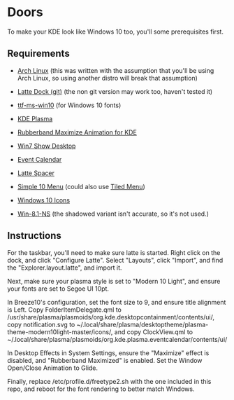 
# Doors

To make your KDE look like Windows 10 too, you'll some prerequisites first.
## Requirements

 - [Arch Linux](https://www.archlinux.org/) (this was written with the
   assumption that you'll be using Arch Linux, so using another distro
   will break that assumption)
   
 -  [Latte Dock
   (git)](https://aur.archlinux.org/packages/latte-dock-git/) (the non
   git version may work too, haven't tested it)
   
 -  [ttf-ms-win10](https://aur.archlinux.org/packages/ttf-ms-win10/) (for
   Windows 10 fonts)
   
 -  [KDE Plasma](https://wiki.archlinux.org/index.php/KDE#Installation)
   
 -  [Rubberband Maximize Animation for
   KDE](https://store.kde.org/p/1270407)
   
 -  [Win7 Show Desktop](https://store.kde.org/p/1100895)
   
 -  [Event Calendar](https://store.kde.org/p/998901)
   
 -  [Latte Spacer](https://store.kde.org/p/1287102)
   
 -  [Simple 10
   Menu](https://github.com/fauzie811/plasma-applet-simple10menu) (could
   also use [Tiled Menu](https://store.kde.org/p/1160672/))
   
 -  [Windows 10 Icons](https://github.com/B00merang-Artwork/Windows-10)
   
 -  [Win-8.1-NS](https://store.kde.org/p/1084938) (the shadowed variant
   isn't accurate, so it's not used.)

## Instructions
For the taskbar, you'll need to make sure latte is started. Right click on the dock, and click "Configure Latte". Select "Layouts", click "Import", and find the "Explorer.layout.latte", and import it.

Next, make sure your plasma style is set to "Modern 10 Light", and ensure your fonts are set to Segoe UI 10pt.

In Breeze10's configuration, set the font size to 9, and ensure title alignment is Left.
Copy FolderItemDelegate.qml to /usr/share/plasma/plasmoids/org.kde.desktopcontainment/contents/ui/, copy notification.svg to ~/.local/share/plasma/desktoptheme/plasma-theme-modern10light-master/icons/, and copy ClockView.qml to ~/.local/share/plasma/plasmoids/org.kde.plasma.eventcalendar/contents/ui/

In Desktop Effects in System Settings, ensure the "Maximize" effect is disabled, and "Rubberband Maximized" is enabled. Set the Window Open/Close Animation to Glide.

Finally, replace /etc/profile.d/freetype2.sh with the one included in this repo, and reboot for the font rendering to better match Windows.
